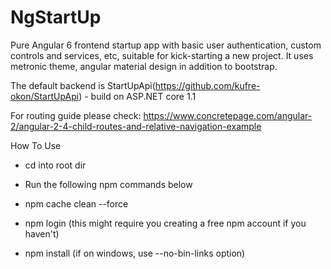 # NgStartUp
Pure Angular 6 frontend startup app with basic user authentication, custom controls and services, etc, suitable for kick-starting a new project. It uses metronic theme, angular material design in addition to bootstrap.

The default backend is StartUpApi(https://github.com/kufre-okon/StartUpApi) - build on ASP.NET core 1.1

For routing guide please check: https://www.concretepage.com/angular-2/angular-2-4-child-routes-and-relative-navigation-example

How To Use

- cd into root dir

- Run the following npm commands below

- npm cache clean --force

- npm login (this might require you creating a free npm account if you haven't)

- npm install (if on windows, use --no-bin-links option)
